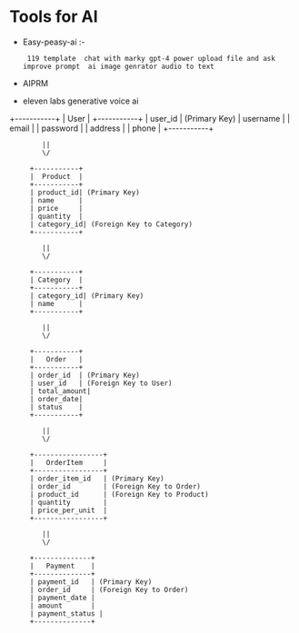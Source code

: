 # Tools for AI

- Easy-peasy-ai :-
  
       119 template  chat with marky gpt-4 power upload file and ask improve prompt  ai image genrator audio to text 
- AIPRM  
- eleven labs    generative voice ai
  

+-----------+
         |   User    |
         +-----------+
         | user_id   | (Primary Key)
         | username  |
         | email     |
         | password  |
         | address   |
         | phone     |
         +-----------+

            ||
            \/

         +-----------+
         |  Product  |
         +-----------+
         | product_id| (Primary Key)
         | name      |
         | price     |
         | quantity  |
         | category_id| (Foreign Key to Category)
         +-----------+

            ||
            \/

         +-----------+
         | Category  |
         +-----------+
         | category_id| (Primary Key)
         | name      |
         +-----------+

            ||
            \/

         +-----------+
         |   Order   |
         +-----------+
         | order_id  | (Primary Key)
         | user_id   | (Foreign Key to User)
         | total_amount|
         | order_date|
         | status    |
         +-----------+

            ||
            \/

         +-----------------+
         |   OrderItem     |
         +-----------------+
         | order_item_id   | (Primary Key)
         | order_id        | (Foreign Key to Order)
         | product_id      | (Foreign Key to Product)
         | quantity        |
         | price_per_unit  |
         +-----------------+

            ||
            \/

         +--------------+
         |   Payment    |
         +--------------+
         | payment_id   | (Primary Key)
         | order_id     | (Foreign Key to Order)
         | payment_date |
         | amount       |
         | payment_status |
         +--------------+
